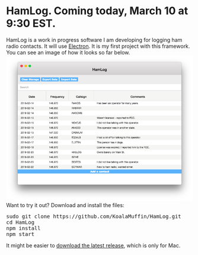 # HamLog. Coming today, March 10 at 9:30 EST.
HamLog is a work in progress software I am developing for logging ham radio contacts. It will use <a href="https://electronjs.org">Electron</a>. It is my first project with this framework. You can see an image of how it looks so far below.
<img src="https://raw.githubusercontent.com/KoalaMuffin/HamLog/master/Preview.png">
<br>
Want to try it out?
Download and install the files:
<pre>
sudo git clone https://github.com/KoalaMuffin/HamLog.git
cd HamLog
npm install
npm start
</pre>
It might be easier to <a href="https://github.com/KoalaMuffin/HamLog/releases/tag/v1.3.0-beta.1">download the latest release</a>, which is only for Mac.
